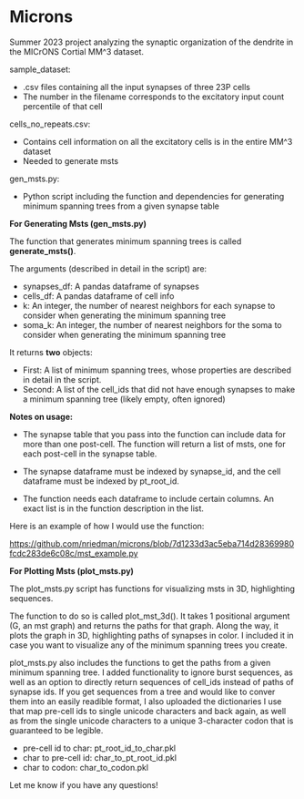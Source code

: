 # Microns

Summer 2023 project analyzing the synaptic organization of the dendrite in the MICrONS Cortial MM^3 dataset.

sample_dataset:
- .csv files containing all the input synapses of three 23P cells
- The number in the filename corresponds to the excitatory input count percentile of that cell

cells_no_repeats.csv:
- Contains cell information on all the excitatory cells is in the entire MM^3 dataset
- Needed to generate msts

gen_msts.py:
- Python script including the function and dependencies for generating minimum spanning trees from a given synapse table

**For Generating Msts (gen_msts.py)**

The function that generates minimum spanning trees is called **generate_msts()**.

The arguments (described in detail in the script) are:
- synapses_df: A pandas dataframe of synapses
- cells_df: A pandas dataframe of cell info
- k: An integer, the number of nearest neighbors for each synapse to consider when generating the minimum spanning tree
- soma_k: An integer, the number of nearest neighbors for the soma to consider when generating the minimum spanning tree

It returns **two** objects:
- First: A list of minimum spanning trees, whose properties are described in detail in the script.
- Second: A list of the cell_ids that did not have enough synapses to make a minimum spanning tree (likely empty, often ignored)

**Notes on usage:**

- The synapse table that you pass into the function can include data for more than one post-cell. The function will return a list of msts, one for each post-cell in the synapse table.

- The synapse dataframe must be indexed by synapse_id, and the cell dataframe must be indexed by pt_root_id.

- The function needs each dataframe to include certain columns. An exact list is in the function description in the list.

Here is an example of how I would use the function:

https://github.com/nriedman/microns/blob/7d1233d3ac5eba714d28369980fcdc283de6c08c/mst_example.py

**For Plotting Msts (plot_msts.py)**

The plot_msts.py script has functions for visualizing msts in 3D, highlighting sequences.

The function to do so is called plot_mst_3d(). It takes 1 positional argument (G, an mst graph) and returns the paths for that graph. Along the way, it plots the graph in 3D, highlighting paths of synapses in color. I included it in case you want to visualize any of the minimum spanning trees you create.

plot_msts.py also includes the functions to get the paths from a given minimum spanning tree. I added functionality to ignore burst sequences, as well as an option to directly return sequences of cell_ids instead of paths of synapse ids. If you get sequences from a tree and would like to conver them into an easily readible format, I also uploaded the dictionaries I use that map pre-cell ids to single unicode characters and back again, as well as from the single unicode characters to a unique 3-character codon that is guaranteed to be legible.

- pre-cell id to char: pt_root_id_to_char.pkl
- char to pre-cell id: char_to_pt_root_id.pkl
- char to codon: char_to_codon.pkl

Let me know if you have any questions!

